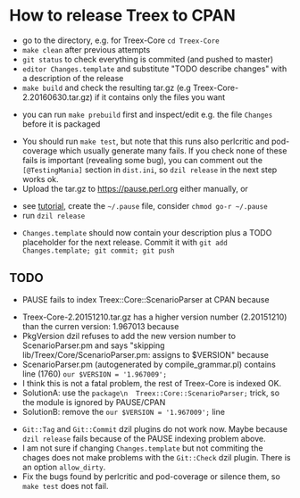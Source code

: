 # How to release Treex to CPAN

* go to the directory, e.g. for Treex-Core `cd Treex-Core`
* `make clean` after previous attempts
* `git status` to check everything is commited (and pushed to master)
* `editor Changes.template` and substitute "TODO describe changes" with a description of the release
* `make build` and check the resulting tar.gz (e.g Treex-Core-2.20160630.tar.gz) if it contains only the files you want
 - you can run `make prebuild` first and inspect/edit e.g. the file `Changes` before it is packaged
* You should run `make test`, but note that this runs also perlcritic and pod-coverage which usually generate many fails.
If you check none of these fails is important (revealing some bug), you can comment out the `[@TestingMania]` section in `dist.ini`, so `dzil release` in the next step works ok.
* Upload the tar.gz to https://pause.perl.org either manually, or
 - see [tutorial](http://dzil.org/tutorial/release.html), create the `~/.pause` file, consider `chmod go-r ~/.pause`
 - run `dzil release`
* `Changes.template` should now contain your description plus a TODO placeholder for the next release.
Commit it with `git add Changes.template; git commit; git push`

## TODO
* PAUSE fails to index Treex::Core::ScenarioParser at CPAN because
 - Treex-Core-2.20151210.tar.gz has a higher version number (2.20151210) than the curren version: 1.967013 because
 - PkgVersion dzil refuses to add the new version number to ScenarioParser.pm and says "skipping lib/Treex/Core/ScenarioParser.pm: assigns to $VERSION" because
 - ScenarioParser.pm (autogenerated by compile_grammar.pl) contains line (1760) `our $VERSION = '1.967009';`
 - I think this is not a fatal problem, the rest of Treex-Core is indexed OK.
 - SolutionA: use the `package\n  Treex::Core::ScenarioParser;` trick, so the module is ignored by PAUSE/CPAN
 - SolutionB: remove the `our $VERSION = '1.967009';` line
* `Git::Tag` and `Git::Commit` dzil plugins do not work now. Maybe because `dzil release` fails because of the PAUSE indexing problem above. 
* I am not sure if changing `Changes.template` but not commiting the chages does not make problems with the `Git::Check` dzil plugin. There is an option `allow_dirty`.
* Fix the bugs found by perlcritic and pod-coverage or silence them, so `make test` does not fail.
